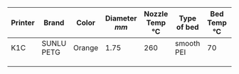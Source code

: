 | Printer | Brand      | Color  | Diameter $mm$ | Nozzle Temp °C | Type of bed | Bed Temp °C | Flowrate | Pressure Advance | max $mm^3\over s$ | Tested |
| ------- | ---------- | ------ | --------------- | ------------------ | ----------- | --------------- | -------- | ---------------- | ----------------- | ------ |
| K1C     | SUNLU PETG | Orange | 1.75            | 260                | smooth PEI  | 70              | 1,0032   | 0.1155           | 9                 | #      |
|         |            |        |                 |                    |             |                 |          |                  |                   |        |
|         |            |        |                 |                    |             |                 |          |                  |                   |        |
|         |            |        |                 |                    |             |                 |          |                  |                   |        |

